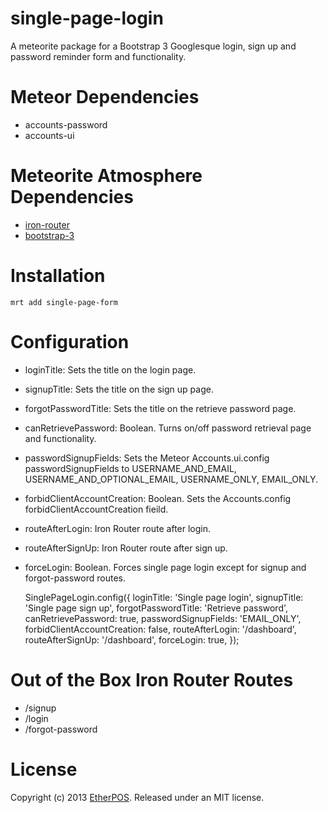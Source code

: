 # single-page-login

A meteorite package for a Bootstrap 3 Googlesque login, sign up and password reminder form and functionality.

# Meteor Dependencies

* accounts-password
* accounts-ui

# Meteorite Atmosphere Dependencies
* [iron-router](https://atmosphere.meteor.com/package/iron-router "iron-router")
* [bootstrap-3](https://atmosphere.meteor.com/package/bootstrap-3 "bootstrap-e")

# Installation

    mrt add single-page-form

# Configuration

* loginTitle: Sets the title on the login page.
* signupTitle: Sets the title on the sign up page.
* forgotPasswordTitle: Sets the title on the retrieve password page.
* canRetrievePassword: Boolean. Turns on/off password retrieval page and functionality.
* passwordSignupFields: Sets the Meteor Accounts.ui.config passwordSignupFields to USERNAME_AND_EMAIL, USERNAME_AND_OPTIONAL_EMAIL, USERNAME_ONLY, EMAIL_ONLY.
* forbidClientAccountCreation: Boolean. Sets the Accounts.config forbidClientAccountCreation fieild.
* routeAfterLogin: Iron Router route after login.
* routeAfterSignUp: Iron Router route after sign up.
* forceLogin: Boolean.  Forces single page login except for signup and forgot-password routes.

    SinglePageLogin.config({
    loginTitle: 'Single page login',
    signupTitle: 'Single page sign up',
    forgotPasswordTitle: 'Retrieve password',
    canRetrievePassword: true,
    passwordSignupFields: 'EMAIL_ONLY',
    forbidClientAccountCreation: false,
    routeAfterLogin: '/dashboard',
    routeAfterSignUp: '/dashboard',
    forceLogin: true,
    });

# Out of the Box Iron Router Routes
* /signup
* /login
* /forgot-password

# License
Copyright (c) 2013 [EtherPOS](http://www.etherpos.com/ "EtherPOS, LLC"). Released under an MIT license.
